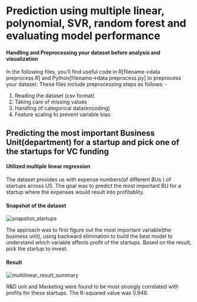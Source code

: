 # Prediction using multiple linear, polynomial, SVR, random forest and evaluating model performance

#### Handling and Preprocessing your dataset before analysis and visualization

In the following files, you’ll find useful code in R[filename->data preprocess.R] and Python[filename->data preprocess.py] to preprocess your dataset. These files include preprocessing steps as follows: -
1.	Reading the dataset (csv format)
2.	Taking care of missing values
3.	Handling of categorical data(encoding)
4.	Feature scaling to prevent variable bias

## Predicting the most important Business Unit(department) for a startup and pick one of the startups for VC funding
#### Utilized multiple linear regression
The dataset provides us with expense numbers(of different BUs ) of startups across US. The goal was to predict the most important BU for a startup where the expenses would result into profitablity. 
#### Snapshot of the dataset
![snapshot_startups](https://user-images.githubusercontent.com/40129527/44245921-6c1a2d80-a1a9-11e8-8a53-f5bd52653849.JPG)

The approach was to first figure out the most important variable(the business unit), using backward elimination to build the best model to understand which variable affects profit of the startups. Based on the result, pick the startup to invest.
#### Result

![multilinear_result_summary](https://user-images.githubusercontent.com/40129527/44245697-09746200-a1a8-11e8-8fb1-75e8375ee98a.JPG)

R&D unit and Marketing were found to be most strongly correlated with profits for these startups. The R-squared value was 0.948.
